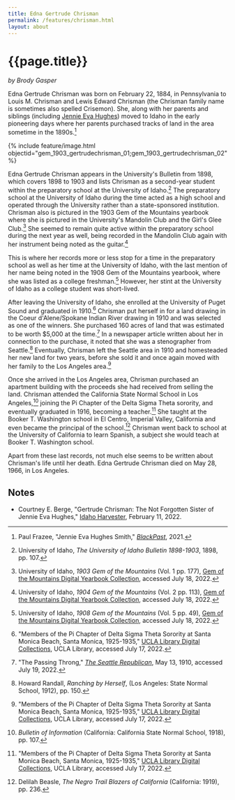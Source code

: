 ```yaml
---
title: Edna Gertrude Chrisman
permalink: /features/chrisman.html
layout: about
---
```


# {{page.title}}

*by Brody Gasper*
	
Edna Gertrude Chrisman was born on February 22, 1884, in Pennsylvania to Louis M. Chrisman and Lewis Edward Chrisman (the Chrisman family name is sometimes also spelled Crisemon). She, along with her parents and siblings (including [Jennie Eva Hughes](https://www.lib.uidaho.edu/blackhistory/features/hughes.html)) moved to Idaho in the early pioneering days where her parents purchased tracks of land in the area sometime in the 1890s.[^1] 

{% include feature/image.html objectid="gem_1903_gertrudechrisman_01;gem_1903_gertrudechrisman_02" %}

Edna Gertrude Chrisman appears in the University's Bulletin from 1898, which covers 1898 to 1903 and lists Chrisman as a second-year student within the preparatory school at the University of Idaho.[^2] The preparatory school at the University of Idaho during the time acted as a high school and operated through the University rather than a state-sponsored institution.  Chrisman also is pictured in the 1903 Gem of the Mountains yearbook where she is pictured in the University's Mandolin Club and the Girl's Glee Club.[^3] She seemed to remain quite active within the preparatory school during the next year as well, being recorded in the Mandolin Club again with her instrument being noted as the guitar.[^4]  

This is where her records more or less stop for a time in the preparatory school as well as her time at the University of Idaho, with the last mention of her name being noted in the 1908 Gem of the Mountains yearbook, where she was listed as a college freshman.[^5]  However, her stint at the University of Idaho as a college student was short-lived. 

After leaving the University of Idaho, she enrolled at the University of Puget Sound and graduated in 1910.[^6]  Chrisman put herself in for a land drawing in the Coeur d'Alene/Spokane Indian River drawing in 1910 and was selected as one of the winners. She purchased 160 acres of land that was estimated to be worth $5,000 at the time.[^7]   In a newspaper article written about her in connection to the purchase, it noted that she was a stenographer from Seattle.[^8]  Eventually, Chrisman left the Seattle area in 1910 and homesteaded her new land for two years, before she sold it and once again moved with her family to the Los Angeles area.[^9] 

Once she arrived in the Los Angeles area, Chrisman purchased an apartment building with the proceeds she had received from selling the land.  Chrisman attended the California State Normal School in Los Angeles,[^10] joining the Pi Chapter of the Delta Sigma Theta sorority, and eventually graduated in 1916, becoming a teacher.[^11]  She taught at the Booker T. Washington school in El Centro, Imperial Valley, California and even became the principal of the school.[^12]  Chrisman went back to school at the University of California to learn Spanish, a subject she would teach at Booker T. Washington school. 

Apart from these last records, not much else seems to be written about Chrisman's life until her death. Edna Gertrude Chrisman died on May 28, 1966, in Los Angeles.  

<!-- Footnotes themselves at the bottom. -->
## Notes
- Courtney E. Berge, "Gertrude Chrisman: The Not Forgotten Sister of Jennie Eva Hughes," [Idaho Harvester](https://harvester.lib.uidaho.edu/posts/2022/02/11/gertrude-chrisman.html), February 11, 2022.

[^1]:
     Paul Frazee, "Jennie Eva Hughes Smith," [*BlackPast*](https://www.blackpast.org/african-american-history/jennie-eva-hughes-smith-1877-1939/), 2021.

[^2]:
     University of Idaho, *The University of Idaho Bulletin 1898-1903*, 1898, pp. 107.

[^3]:
     University of Idaho, *1903 Gem of the Mountains* (Vol. 1 pp. 177), [Gem of the Mountains Digital Yearbook Collection](https://www.lib.uidaho.edu/digital/gem/1903/), accessed July 18, 2022.

[^4]:
      University of Idaho, *1904 Gem of the Mountains* (Vol. 2 pp. 113), [Gem of the Mountains Digital Yearbook Collection](https://www.lib.uidaho.edu/digital/gem/1904/), accessed July 18, 2022.

[^5]:
       University of Idaho, *1908 Gem of the Mountains* (Vol. 5 pp. 49), [Gem of the Mountains Digital Yearbook Collection](https://www.lib.uidaho.edu/digital/gem/1908/), accessed July 18, 2022.

[^6]:
     "Members of the Pi Chapter of Delta Sigma Theta Sorority at Santa Monica Beach, Santa Monica, 1925-1935," [UCLA Library Digital Collections](https://digital.library.ucla.edu/catalog/ark:/21198/z13v11c5), UCLA Library, accessed July 17, 2022.

[^7]:
     "The Passing Throng," [*The Seattle Republican*](https://www.newspapers.com/image/72188800/), May 13, 1910, accessed July 19, 2022.

[^8]:
     Howard Randall, *Ranching by Herself*, (Los Angeles: State Normal School, 1912), pp. 150.

[^9]:
      "Members of the Pi Chapter of Delta Sigma Theta Sorority at Santa Monica Beach, Santa Monica, 1925-1935," [UCLA Library Digital Collections](https://digital.library.ucla.edu/catalog/ark:/21198/z13v11c5), UCLA Library, accessed July 17, 2022.

[^10]:
     *Bulletin of Information* (California: California State Normal School, 1918), pp. 107.

[^11]:
     "Members of the Pi Chapter of Delta Sigma Theta Sorority at Santa Monica Beach, Santa Monica, 1925-1935," [UCLA Library Digital Collections](https://digital.library.ucla.edu/catalog/ark:/21198/z13v11c5), UCLA Library, accessed July 17, 2022.

[^12]:
     Delilah Beasle, *The Negro Trail Blazers of California* (California: 1919), pp. 236.
